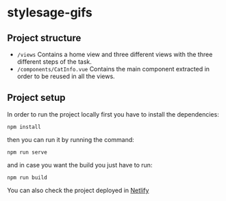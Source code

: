 # stylesage-gifs

## Project structure
* ```/views``` Contains a home view and three different views with the three different steps of the task.
* ```/components/CatInfo.vue``` Contains the main component extracted in order to be reused in all the views.

## Project setup

In order to run the project locally first you have to install the dependencies:
```
npm install
```

then you can run it by running the command:
```
npm run serve
```

and in case you want the build you just have to run:
```
npm run build
```

You can also check the project deployed in [Netlify](https://zen-mcclintock-e7a4f3.netlify.app/)
